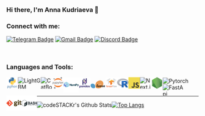 ### Hi there, I'm Anna Kudriaeva 👋

### Connect with me:
[![Telegram Badge](https://img.shields.io/badge/-Telegram-blue?style=flat&logo=Telegram&logoColor=white)](https://t.me/AnnaKudriaeva) [![Gmail Badge](https://img.shields.io/badge/-Gmail-red?style=flat&logo=Gmail&logoColor=white)](mailto:anna.kudriaeva@gmail.com)
[![Discord Badge](https://img.shields.io/badge/-Discord-purple?style=flat&logo=Discord&logoColor=white)](https://discordapp.com/users/1114648307403329666/)

<br />

### Languages and Tools:
<img align="left" alt="Python" width="30px" height="30" src="https://github.com/devicons/devicon/blob/master/icons/python/python-original-wordmark.svg" />
<img align="left" alt="LightGBM" width="60px" height="30" src="https://lightgbm.readthedocs.io/en/v3.3.2/_images/LightGBM_logo_black_text.svg" />
<img align="left" alt="CatBoost" width="30px" height="30" src="https://upload.wikimedia.org/wikipedia/commons/c/cc/CatBoostLogo.png" />
<img align="left" alt="Jupiter" width="30px" height="30" src="https://github.com/devicons/devicon/blob/master/icons/jupyter/jupyter-original-wordmark.svg" />
<img align="left" alt="Numpy" width="40px" height="40" src="https://github.com/devicons/devicon/blob/master/icons/numpy/numpy-original-wordmark.svg" />
<img align="left" alt="Pandas" width="30px" height="30" src="https://github.com/devicons/devicon/blob/master/icons/pandas/pandas-original-wordmark.svg" />
<img align="left" alt="Scikit-learn" width="40px" height="40" src="https://raw.githubusercontent.com/github/explore/80688e429a7d4ef2fca1e82350fe8e3517d3494d/topics/scikit-learn/scikit-learn.png" />
<img align="left" alt="TensorFlow" width="30px" height="30" src="https://raw.githubusercontent.com/github/explore/80688e429a7d4ef2fca1e82350fe8e3517d3494d/topics/tensorflow/tensorflow.png" />
<img align="center" alt="Pytorch" width="40px" height="30" src="https://miro.medium.com/v2/resize:fit:1382/format:webp/1*VSQ0XEywxSgZBwW05GsZtw.png" />
<img align="left" alt="R" width="30px" height="30" src="https://raw.githubusercontent.com/github/explore/80688e429a7d4ef2fca1e82350fe8e3517d3494d/topics/r/r.png" />
<img align="left" alt="JavaScript" width="30px" height="30" src="https://raw.githubusercontent.com/github/explore/80688e429a7d4ef2fca1e82350fe8e3517d3494d/topics/javascript/javascript.png" />
<img align="left" alt="Next.js" width="30px" height="30" src="https://assets.vercel.com/image/upload/v1662130559/nextjs/Icon_dark_background.png" />
<img align="left" alt="Node.js" width="30px" height="30" src="https://raw.githubusercontent.com/github/explore/80688e429a7d4ef2fca1e82350fe8e3517d3494d/topics/nodejs/nodejs.png" />
<img align="left" alt="FastApi" width="60px" height="30" src="https://repository-images.githubusercontent.com/260928305/92388600-8d1c-11ea-9993-a726466b5099" />
<img align="left" alt="Git" width="40px" height="40" src="https://raw.githubusercontent.com/github/explore/80688e429a7d4ef2fca1e82350fe8e3517d3494d/topics/git/git.png" />
<img align="left" alt="Bash" width="40px" height="40" src="https://raw.githubusercontent.com/github/explore/80688e429a7d4ef2fca1e82350fe8e3517d3494d/topics/bash/bash.png" />

<br />
<br />

---

<img align="left" alt="codeSTACKr's Github Stats" src="https://github-readme-stats.vercel.app/api?username=AnnaKudriaeva&show_icons=true&hide_border=true" />

[![Top Langs](https://github-readme-stats.vercel.app/api/top-langs/?username=AnnaKudriaeva&hide=jupyter,css,scss,html,c,makefile,dockerfile,shell,cmake)](https://github.com/anuraghazra/github-readme-stats)
